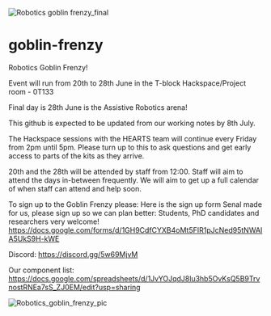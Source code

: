 


![Robotics goblin frenzy_final](https://user-images.githubusercontent.com/812771/176730617-b4a5993c-c213-467e-a58f-1c0f9d4cff0b.png)



# goblin-frenzy
Robotics Goblin Frenzy!

Event will run from 20th to 28th June in the T-block Hackspace/Project room - 0T133

Final day is 28th June is the Assistive Robotics arena!

This github is expected to be updated from our working notes by 8th July.

The Hackspace sessions with the HEARTS team will continue every Friday from 2pm until 5pm. Please turn up to this to ask questions and get early access to parts of the kits as they arrive.

20th and the 28th will be attended by staff from 12:00. Staff will aim to attend the days in-between frequently. We will aim to get up a full calendar of when staff can attend and help soon.

To sign up to the Goblin Frenzy please:
Here is the sign up form Senal made for us, please sign up so we can plan better:
Students, PhD candidates and researchers very welcome! 
https://docs.google.com/forms/d/1GH9CdfCYXB4oMt5FIR1pJcNed95tNWAIA5UkS9H-kWE

Discord:
https://discord.gg/5w69MjvM

Our component list:
https://docs.google.com/spreadsheets/d/1JvYOJqdJ8lu3hb5OvKsQ5B9TrvnostRNEa7sS_ZJ0EM/edit?usp=sharing
 
![Robotics_goblin_frenzy_pic](https://user-images.githubusercontent.com/812771/170381603-f203c570-ae2f-4476-859d-bb94b561ab44.jpg)
